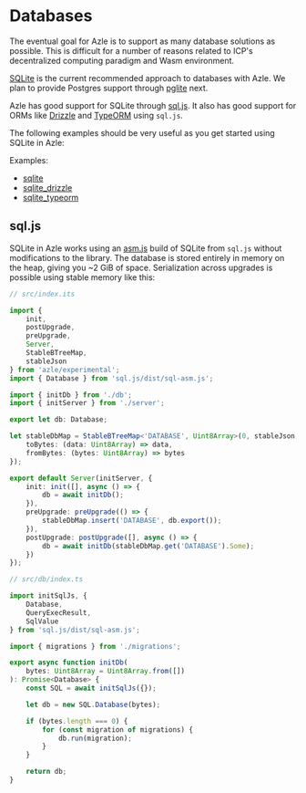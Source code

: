 # Databases

The eventual goal for Azle is to support as many database solutions as possible. This is difficult for a number of reasons related to ICP's decentralized computing paradigm and Wasm environment.

[SQLite](https://sqlite.org/) is the current recommended approach to databases with Azle. We plan to provide Postgres support through [pglite](https://github.com/electric-sql/pglite) next.

Azle has good support for SQLite through [sql.js](https://www.npmjs.com/package/sql.js). It also has good support for ORMs like [Drizzle](https://orm.drizzle.team/) and [TypeORM](https://typeorm.io/) using `sql.js`.

The following examples should be very useful as you get started using SQLite in Azle:

Examples:

- [sqlite](https://github.com/demergent-labs/azle/tree/main/examples/experimental/test/end_to_end/http_server/sqlite)
- [sqlite_drizzle](https://github.com/demergent-labs/azle/tree/main/examples/experimental/test/end_to_end/http_server/sqlite_drizzle)
- [sqlite_typeorm](https://github.com/demergent-labs/azle/tree/main/examples/experimental/test/end_to_end/http_server/sqlite_typeorm)

## sql.js

SQLite in Azle works using an [asm.js](https://en.wikipedia.org/wiki/Asm.js) build of SQLite from `sql.js` without modifications to the library. The database is stored entirely in memory on the heap, giving you ~2 GiB of space. Serialization across upgrades is possible using stable memory like this:

```typescript
// src/index.its

import {
    init,
    postUpgrade,
    preUpgrade,
    Server,
    StableBTreeMap,
    stableJson
} from 'azle/experimental';
import { Database } from 'sql.js/dist/sql-asm.js';

import { initDb } from './db';
import { initServer } from './server';

export let db: Database;

let stableDbMap = StableBTreeMap<'DATABASE', Uint8Array>(0, stableJson, {
    toBytes: (data: Uint8Array) => data,
    fromBytes: (bytes: Uint8Array) => bytes
});

export default Server(initServer, {
    init: init([], async () => {
        db = await initDb();
    }),
    preUpgrade: preUpgrade(() => {
        stableDbMap.insert('DATABASE', db.export());
    }),
    postUpgrade: postUpgrade([], async () => {
        db = await initDb(stableDbMap.get('DATABASE').Some);
    })
});
```

```typescript
// src/db/index.ts

import initSqlJs, {
    Database,
    QueryExecResult,
    SqlValue
} from 'sql.js/dist/sql-asm.js';

import { migrations } from './migrations';

export async function initDb(
    bytes: Uint8Array = Uint8Array.from([])
): Promise<Database> {
    const SQL = await initSqlJs({});

    let db = new SQL.Database(bytes);

    if (bytes.length === 0) {
        for (const migration of migrations) {
            db.run(migration);
        }
    }

    return db;
}
```
